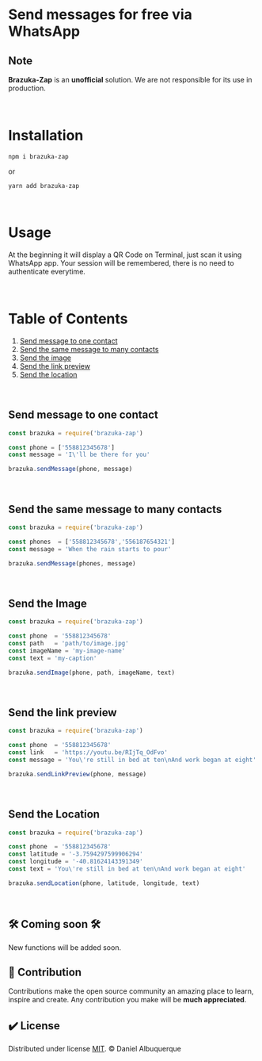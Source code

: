 # Send messages for free via WhatsApp

## Note
**Brazuka-Zap** is an **unofficial** solution. We are not responsible for its use in production.

<br>

# Installation
```shell 
npm i brazuka-zap
```

or

```shell 
yarn add brazuka-zap
```

<br>

# Usage

At the beginning it will display a QR Code on Terminal, just scan it using WhatsApp app. Your session will be remembered, there is no need to authenticate everytime.

<br>

# Table of Contents
1. [Send message to one contact](#1)
2. [Send the same message to many contacts](#2)
3. [Send the image](#3)
4. [Send the link preview](#4)
5. [Send the location](#5)

<br>

<a name="1"></a>

## Send message to one contact
```js
const brazuka = require('brazuka-zap')

const phone = ['558812345678']
const message = 'I\'ll be there for you'

brazuka.sendMessage(phone, message)
``` 

<br>

<a name="2"></a>

## Send the same message to many contacts
```js
const brazuka = require('brazuka-zap')

const phones  = ['558812345678','556187654321']
const message = 'When the rain starts to pour'

brazuka.sendMessage(phones, message)
``` 

<br>

<a name="3"></a>

## Send the Image
```js
const brazuka = require('brazuka-zap')

const phone  = '558812345678'
const path   = 'path/to/image.jpg'
const imageName = 'my-image-name'
const text = 'my-caption'

brazuka.sendImage(phone, path, imageName, text)
``` 
<br>

<a name="4"></a>

## Send the link preview
```js
const brazuka = require('brazuka-zap')

const phone  = '558812345678'
const link   = 'https://youtu.be/RIjTq_OdFvo'
const message = 'You\'re still in bed at ten\nAnd work began at eight'

brazuka.sendLinkPreview(phone, message)
``` 

<br>

<a name="5"></a>

## Send the Location
```js
const brazuka = require('brazuka-zap')

const phone  = '558812345678'
const latitude = '-3.7594297599906294'
const longitude = '-40.81624143391349'
const text = 'You\'re still in bed at ten\nAnd work began at eight'

brazuka.sendLocation(phone, latitude, longitude, text)
``` 
<br>

## 🛠 Coming soon 🛠
New functions will be added soon.
<br>

## 🚀 Contribution
Contributions make the open source community an amazing place to learn, inspire and create. Any contribution you make will be **much appreciated**.
<br>

## ✔️ License
Distributed under license [MIT](LICENSE). © Daniel Albuquerque

